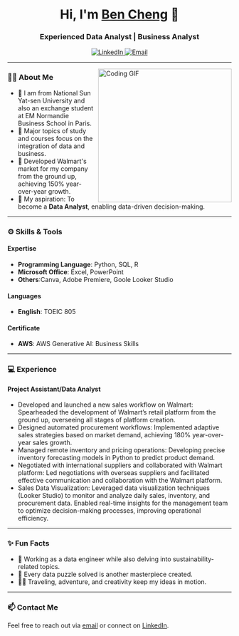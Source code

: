 <h1 align="center">Hi, I'm <a href="https://github.com/WeiJ-Cheng/Resume/">Ben Cheng</a> 👋</h1>
<h3 align="center">Experienced Data Analyst | Business  Analyst </h3>

<p align="center">
  <a href="www.linkedin.com/in/wei-7en-chen9">
    <img src="https://img.shields.io/badge/LinkedIn-weijen-30302f?style=for-the-badge&logo=linkedin" alt="LinkedIn" />
  </a>
  <a href="a26591349@gmail.com">
    <img src="https://img.shields.io/badge/Email-a26591349@gmail.com-30302f?style=for-the-badge&logo=gmail" alt="Email" />
  </a>
</p>

---

<img align="right" src="https://media.giphy.com/media/qgQUggAC3Pfv687qPC/giphy.gif" width="300" alt="Coding GIF" />

### 👨‍💻 About Me
- 💼 I am from National Sun Yat-sen University and also an exchange student at EM Normandie Business School in Paris.
- 🌟 Major topics of study and courses focus on the integration of data and business.
- 🚀 Developed Walmart's market for my company from the ground up, achieving 150% year-over-year growth.
- 🎯 My aspiration: To become a **Data Analyst**, enabling data-driven decision-making.

---

### ⚙️ Skills & Tools

#### **Expertise**
- **Programming Language**: Python, SQL, R 
- **Microsoft Office**: Excel, PowerPoint
- **Others**:Canva, Adobe Premiere, Goole Looker Studio

#### **Languages**
- **English**: TOEIC 805

#### **Certificate**
- **AWS**: AWS Generative AI: Business Skills
---

### 💻 Experience

#### **Project Assistant/Data Analyst**
- Developed and launched a new sales workflow on Walmart: Spearheaded the development of Walmart’s retail platform from the ground up, overseeing all stages of platform creation.
- Designed automated procurement workflows: Implemented adaptive sales strategies based on market demand, achieving 180% year-over-year sales growth.
- Managed remote inventory and pricing operations: Developing precise inventory forecasting models in Python to predict product demand.
- Negotiated with international suppliers and collaborated with Walmart platform: Led negotiations with overseas suppliers and facilitated effective communication and collaboration with the Walmart platform.
- Sales Data Visualization: Leveraged data visualization techniques (Looker Studio) to monitor and analyze daily sales, inventory, and procurement data. Enabled real-time insights for the management team to optimize decision-making processes, improving operational efficiency.

---
### ✨ Fun Facts
- 🤹 Working as a data engineer while also delving into sustainability-related topics.
- 🎯 Every data puzzle solved is another masterpiece created.
- 🚴‍♂️ Traveling, adventure, and creativity keep my ideas in motion.

---

### 📫 Contact Me
Feel free to reach out via [email](mailto:a26591349@gmail.com) or connect on [LinkedIn](www.linkedin.com/in/wei-7en-chen9).
